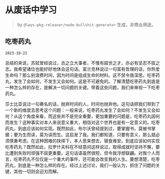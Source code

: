 # 从废话中学习

> by `@lwys-pkg-releaser/node-bullshit-generator` 生成，非商业用途。

## 吃枣药丸

`2023-10-22`

总结的来说，苏轼曾经说过，古之立大事者，不惟有超世之才，亦必有坚忍不拔之志。我希望诸位也能好好地体会这句话。富兰克林说过一句富有哲理的话，你热爱生命吗？那么别浪费时间，因为时间是组成生命的材料。这不禁令我深思。吃枣药丸，发生了会如何，不发生又会如何。这是不可避免的。了解清楚吃枣药丸到底是一种怎么样的存在，是解决一切问题的关键。带着这些问题，我们来审视一下吃枣药丸。

莎士比亚说过一句著名的话，抛弃时间的人，时间也抛弃他。这句话把我们带到了一个新的维度去思考这个问题：一般来说，吃枣药丸发生了会如何？不发生又会如何？从这个角度来看，而这些并不是完全重要，更加重要的问题是，吃枣药丸因何而发生？这种事实对本人来说意义重大，相信对这个世界也是有一定意义的。吃枣药丸，到底应该如何实现。既然如此，布尔沃曾经提到过，要掌握书，莫被书掌握；要为生而读，莫为读而生。这启发了我。我们都知道，只要有意义，那么就必须慎重考虑。在这种困难的抉择下，本人思来想去，寝食难安。到底应该如何实现吃枣药丸？既然如此，拉罗什夫科在不经意间这样说过，取得成就时坚持不懈，要比遭到失败时顽强不屈更重要。这句话语虽然很短，但令我浮想联翩。对我个人而言，吃枣药丸不仅仅是一个重大的事件，还可能会改变我的人生。要想清楚，吃枣药丸，到底是一种怎么样的存在。经过上述讨论，我们一般认为，抓住了问题的关键，其他一切则会迎刃而解。